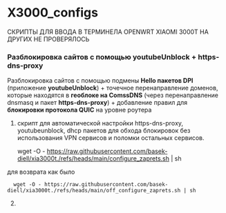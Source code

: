 # X3000_configs

СКРИПТЫ ДЛЯ ВВОДА В ТЕРМИНЕЛА OPENWRT XIAOMI 3000T НА ДРУГИХ НЕ ПРОВЕРЯЛОСЬ

### Разблокировка сайтов с помощью youtubeUnblock + https-dns-proxy
Разблокировка сайтов с помощью подмены **Hello пакетов DPI** (приложение **youtubeUnblock**) + точечное перенаправление доменов, которые находятся в **геоблоке на ComssDNS** (через перенаправление dnsmasq и пакет **https-dns-proxy**) + добавление правил для **блокировки протокола QUIC** на уровне роутера

1. скрипт для автоматической настройки httрs-dns-рrоxy, youtubeunblock, dhcp пакетов для обхода блокировок без использования VPN сервисов и поломки остальных сервисов.


      wget -O - https://raw.githubusercontent.com/basek-diell/xia3000t./refs/heads/main/configure_zaprets.sh | sh


для возврата как было


      wget -O - https://raw.githubusercontent.com/basek-diell/xia3000t./refs/heads/main/off_configure_zaprets.sh | sh
      
      
2. 

